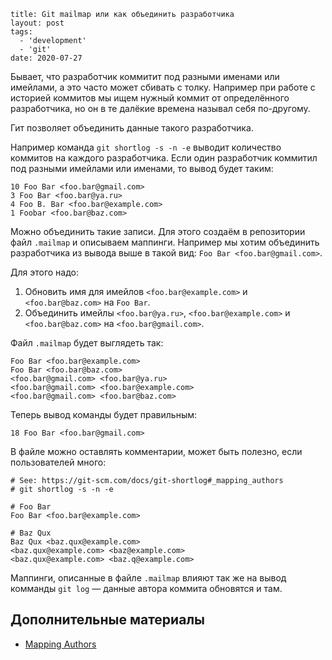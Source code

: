 ```
title: Git mailmap или как объединить разработчика
layout: post
tags:
  - 'development'
  - 'git'
date: 2020-07-27
```

Бывает, что разработчик коммитит под разными именами или имейлами, а это часто может сбивать с толку.
Например при работе с историей коммитов мы ищем нужный коммит от определённого разработчика, но он в те далёкие времена называл себя по-другому.

Гит позволяет объединить данные такого разработчика.

Например команда `git shortlog -s -n -e` выводит количество коммитов на каждого разработчика.
Если один разработчик коммитил под разными имейлами или именами, то вывод будет таким:
```
10 Foo Bar <foo.bar@gmail.com>
3 Foo Bar <foo.bar@ya.ru>
4 Foo B. Bar <foo.bar@example.com>
1 Foobar <foo.bar@baz.com>
```

Можно объединить такие записи.
Для этого создаём в репозитории файл `.mailmap` и описываем маппинги.
Например мы хотим объединить разработчика из вывода выше в такой вид: `Foo Bar <foo.bar@gmail.com>`.

Для этого надо:
1. Обновить имя для имейлов `<foo.bar@example.com>` и `<foo.bar@baz.com>` на `Foo Bar`.
2. Объединить имейлы `<foo.bar@ya.ru>`, `<foo.bar@example.com>` и `<foo.bar@baz.com>` на `<foo.bar@gmail.com>`.

Файл `.mailmap` будет выглядеть так:
```
Foo Bar <foo.bar@example.com>
Foo Bar <foo.bar@baz.com>
<foo.bar@gmail.com> <foo.bar@ya.ru>
<foo.bar@gmail.com> <foo.bar@example.com>
<foo.bar@gmail.com> <foo.bar@baz.com>
```

Теперь вывод команды будет правильным:
```
18 Foo Bar <foo.bar@gmail.com>
```

В файле можно оставлять комментарии, может быть полезно, если пользователей много:
```
# See: https://git-scm.com/docs/git-shortlog#_mapping_authors
# git shortlog -s -n -e

# Foo Bar
Foo Bar <foo.bar@example.com>

# Baz Qux
Baz Qux <baz.qux@example.com>
<baz.qux@example.com> <baz@example.com>
<baz.qux@example.com> <baz.q@example.com>
```

Маппинги, описанные в файле `.mailmap` влияют так же на вывод комманды `git log` — данные автора коммита обновятся и там.


## Дополнительные материалы

- [Mapping Authors](https://git-scm.com/docs/git-shortlog#_mapping_authors)

